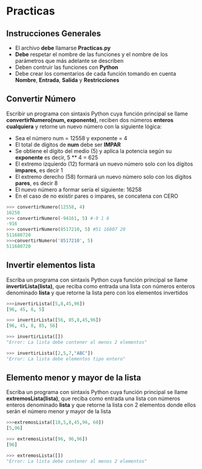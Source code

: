 # Practicas

## Instrucciones Generales
- El archivo **debe** llamarse **Practicas.py**
- **Debe** respetar el nombre de las funciones y el nombre de los parámetros que más adelante se describen
- Deben contruir las funciones con **Python**
- Debe crear los comentarios de cada función tomando en cuenta **Nombre**, **Entrada**, **Salida** y **Restricciones**


## Convertir Número

Escribir un programa con sintaxis Python cuya función principal se llame **convertirNumero(num, exponente)**, reciben dos números **enteros cualquiera** y retorne un nuevo número con la siguiente lógica:
- Sea el número num = 12558 y exponente = 4
- El total de dígitos de **num** debe ser **IMPAR**
- Se obtiene el dígito del medio (5) y aplica la potencia según su **exponente** es decir, 5 ** 4 = 625
- El extremo izquierdo (12) formará un nuevo número solo con los dígitos **impares**, es decir 1
- El extremo derecho (58) formará un nuevo número solo con los dígitos **pares**, es decir 8
- El nuevo número a formar sería el siguiente: 16258
- En el caso de no existir pares o impares, se concatena con CERO

```python
>>> convertirNumero(12558, 4)
16258
>>> convertirNumero(-94161, 5) #-9 1 6
-916
>>> convertirNumero(8517210, 5) #51 16807 20
511680720
>>>convertirNumero('8517210', 5)
511680720
```


##	Invertir elementos lista
Escriba un programa con sintaxis Python cuya función principal se llame **invertirLista(lista)**, que reciba como entrada una lista con números enteros denominado **lista** y que retorne la lista pero con los elementos invertidos 


```python
>>>invertirLista([5,8,45,96])
[96, 45, 8, 5]

>>> invertirLista([56, 85,8,45,96])
[96, 45, 8, 85, 56]

>>> invertirLista([])
"Error: La lista debe contener al menos 2 elementos"

>>> invertirLista([2,5,7,"ABC"])
"Error: La lista debe elementos tipo entero"
```

##	Elemento menor y mayor de la lista
Escriba un programa con sintaxis Python cuya función principal se llame **extremosLista(lista)**, que reciba como entrada una lista con números enteros denominado **lista** y que retorne la lista con 2 elementos donde ellos serán el número menor y mayor de la lista

```python
>>>extremosLista([18,5,8,45,96, 60])
[5,96]

>>> extremosLista([96, 96,96])
[96]

>>> extremosLista([])
"Error: La lista debe contener al menos 2 elementos"
